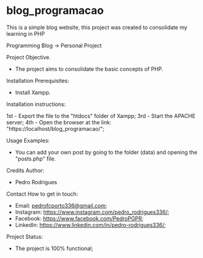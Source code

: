 # blog_programacao
This is a simple blog website, this project was created to consolidate my learning in PHP


Programming Blog -> Personal Project

Project Objective.
- The project aims to consolidate the basic concepts of PHP.

Installation Prerequisites:
- Install Xampp.

Installation instructions:

1st - Export the file to the "htdocs" folder of Xampp;
3rd - Start the APACHE server;
4th - Open the browser at the link: "https://localhost/blog_programacao/";

Usage Examples:
- You can add your own post by going to the folder (data) and opening the "posts.php" file.

Credits Author:
- Pedro Rodrigues

Contact
How to get in touch:
- Email: pedrofcporto336@gmail.com;
- Instagram: https://www.instagram.com/pedro_rodrigues336/;
- Facebook: https://www.facebook.com/PedroPGPR;
- LinkedIn: https://www.linkedin.com/in/pedro-rodrigues336/;

Project Status:
- The project is 100% functional;
